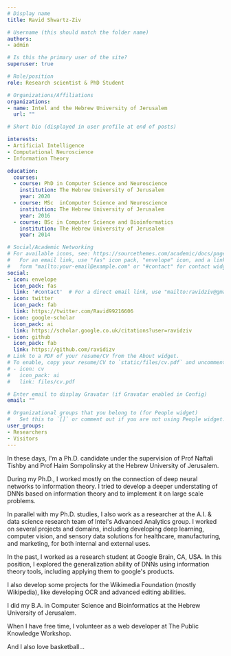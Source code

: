 ```yaml
---
# Display name
title: Ravid Shwartz-Ziv

# Username (this should match the folder name)
authors:
- admin

# Is this the primary user of the site?
superuser: true

# Role/position
role: Research scientist & PhD Student

# Organizations/Affiliations
organizations:
- name: Intel and the Hebrew University of Jerusalem
  url: ""

# Short bio (displayed in user profile at end of posts)

interests:
- Artificial Intelligence
- Computational Neuroscience
- Information Theory

education:
  courses:
  - course: PhD in Computer Science and Neuroscience
    institution: The Hebrew University of Jerusalem
    year: 2020
  - course: MSc  inComputer Science and Neuroscience
    institution: The Hebrew University of Jerusalem
    year: 2016
  - course: BSc in Computer Science and Bioinformatics
    institution: The Hebrew University of Jerusalem
    year: 2014

# Social/Academic Networking
# For available icons, see: https://sourcethemes.com/academic/docs/page-builder/#icons
#   For an email link, use "fas" icon pack, "envelope" icon, and a link in the
#   form "mailto:your-email@example.com" or "#contact" for contact widget.
social:
- icon: envelope
  icon_pack: fas
  link: '#contact'  # For a direct email link, use "mailto:ravidziv@gmail.com".
- icon: twitter
  icon_pack: fab
  link: https://twitter.com/Ravid99216606
- icon: google-scholar
  icon_pack: ai
  link: https://scholar.google.co.uk/citations?user=ravidziv
- icon: github
  icon_pack: fab
  link: https://github.com/ravidizv
# Link to a PDF of your resume/CV from the About widget.
# To enable, copy your resume/CV to `static/files/cv.pdf` and uncomment the lines below.
# - icon: cv
#   icon_pack: ai
#   link: files/cv.pdf

# Enter email to display Gravatar (if Gravatar enabled in Config)
email: ""

# Organizational groups that you belong to (for People widget)
#   Set this to `[]` or comment out if you are not using People widget.
user_groups:
- Researchers
- Visitors
---
```



 In these days, I'm a Ph.D. candidate under the supervision of Prof Naftali Tishby and Prof Haim Sompolinsky at the Hebrew University of Jerusalem.

During my Ph.D., I worked mostly on the connection of deep neural networks to information theory. I tried to develop a deeper understating of DNNs based on information theory and to implement it on large scale problems.

In parallel with my Ph.D. studies, I also work as a researcher at the A.I. & data science research team of Intel's Advanced Analytics group. I worked on several projects and domains, including developing deep learning, computer vision, and sensory data solutions for healthcare, manufacturing, and marketing, for both internal and external uses.

In the past, I worked as a research student at Google Brain, CA, USA. In this position, I explored the generalization ability of DNNs using information theory tools, including applying them to google's products.

I also develop some projects for the Wikimedia Foundation (mostly Wikipedia), like developing OCR and advanced editing abilities.

I did my B.A. in Computer Science and Bioinformatics at the Hebrew University of Jerusalem.

When I have free time, I volunteer as a web developer at The Public Knowledge Workshop.

And I also love basketball... 
